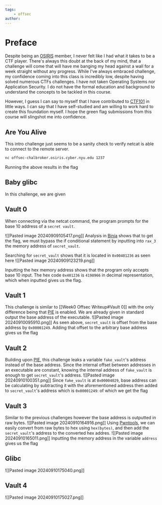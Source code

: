 ```yaml
---
tags:
    - offsec
author:
---
```


# Preface

Despite being an [OSIRIS](https://osiris.cyber.nyu.edu/) member, I never felt like I had what it takes to be a CTF player. There's always this doubt at the back of my mind, that a challenge will come that will have me banging my head against a wall for a week straight without any progress. While I've always embraced challenge, my confidence coming into this class is incredibly low, despite having solved numerous CTFs challenges. I have not taken Operating Systems nor Application Security. I do not have the formal education and background to understand the concepts to be tackled in this course.

However, I guess I can say to myself that I have contributed to [CTF101](https://ctf101.org/) in little ways. I can say that I have self-studied and am willing to work hard to create this foundation myself. I hope the green flag submissions from this course will slingshot me into confidence.

## Are You Alive

This intro challenge just seems to be a sanity check to verify netcat is able to connect to the remote server.

```bash
nc offsec-chalbroker.osiris.cyber.nyu.edu 1237

```

Running the above results in the flag

## Baby glibc
In this challenge, we are given 

## Vault 0

When connecting via the netcat command, the program prompts for the base 10 address of a `secret vault`.

![[Pasted image 20240909105417.png]]
Analysis in [Binja](https://binary.ninja/) shows that to get the flag, we must bypass the if conditional statement by inputting into `rax_3` the memory address of `secret_vault`.

Searching for `secret_vault` shows that it is located in `0x00401236` as seen here
![[Pasted image 20240909123219.png]]

Inputting the hex memory address shows that the program only accepts base 10 input. The hex code `0x401236` is `4198966` in decimal representation, which when inputted gives us the flag.

## Vault 1

This challenge is similar to [[Week0 Offsec Writeup#Vault 0]] with the only difference being that [PIE](https://ir0nstone.gitbook.io/notes/binexp/stack/pie) is enabled. We are already given in standard output the base address of the executable.
![[Pasted image 20240910095910.png]]
As seen above, `secret_vault` is offset from the base address by `0x00001249`. Adding that offset to the arbitrary base address gives us the flag

## Vault 2

Building upon [PIE](https://ir0nstone.gitbook.io/notes/binexp/stack/pie), this challenge leaks a variable `fake_vault`'s address instead of the base address. Since the internal offset between addresses in an executable are constant, knowing the internal address of `fake_vault` is enough to get `secret_vault`'s address.
![[Pasted image 20240910100351.png]]
Since `fake_vault` is at `0x00004029`, base address can be calculating by subtracting it with the aforementioned address then added to `secret_vault`'s address which is `0x00001249`: of which we get the flag

## Vault 3

Similar to the previous challenges however the base address is outputted in raw bytes.
![[Pasted image 20240910164916.png]]
Using [Pwntools](https://docs.pwntools.com/en/stable/), we can easily convert from raw bytes to hex using `hex(bytes)`, and then add the `secret_vault`'s address to the converted hex addres.
![[Pasted image 20240910165011.png]]
Inputting the memory address in the variable `address` gives us the flag

## Glibc

![[Pasted image 20240910175040.png]]

## Vault 4

![[Pasted image 20240910175027.png]]
